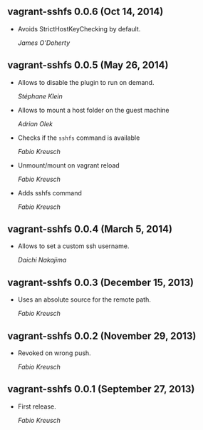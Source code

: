 ## vagrant-sshfs 0.0.6 (Oct 14, 2014) ##

*   Avoids StrictHostKeyChecking by default.

    *James O'Doherty*

## vagrant-sshfs 0.0.5 (May 26, 2014) ##

*   Allows to disable the plugin to run on demand.

    *Stéphane Klein*

*   Allows to mount a host folder on the guest machine

    *Adrian Olek*

* Checks if the `sshfs` command is available

    *Fabio Kreusch*

* Unmount/mount on vagrant reload

    *Fabio Kreusch*

* Adds sshfs command

    *Fabio Kreusch*

## vagrant-sshfs 0.0.4 (March 5, 2014) ##

*   Allows to set a custom ssh username.

    *Daichi Nakajima*

## vagrant-sshfs 0.0.3 (December 15, 2013) ##

*   Uses an absolute source for the remote path.

    *Fabio Kreusch*

## vagrant-sshfs 0.0.2 (November 29, 2013) ##

*   Revoked on wrong push.

    *Fabio Kreusch*

## vagrant-sshfs 0.0.1 (September 27, 2013) ##

*   First release.

    *Fabio Kreusch*
